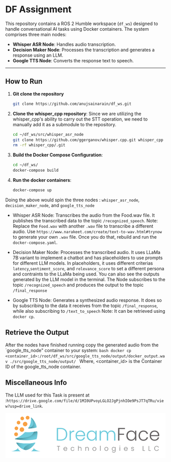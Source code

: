 # DF Assignment

This repository contains a ROS 2 Humble workspace (`df_ws`) designed to handle conversational AI tasks using Docker containers. The system comprises three main nodes:
- **Whisper ASR Node**: Handles audio transcription.
- **Decision Maker Node**: Processes the transcription and generates a response using an LLM.
- **Google TTS Node**: Converts the response text to speech.

---

## **How to Run**

1. **Git clone the repository**
    ```bash
    git clone https://github.com/anujsainarain/df_ws.git
    ```

2. **Clone the whisper_cpp repository**:
Since we are utilizing the whisper_cpp's ability to carry out the STT operation, we need to manually add it as a submodule to the repository.

    ```bash
    cd ~/df_ws/src/whisper_asr_node
    git clone https://github.com/ggerganov/whisper.cpp.git whisper_cpp
    rm -rf whisper_cpp/.git
    ```

3. **Build the Docker Compose Configuration**:
   ```bash
   cd ~/df_ws/
   docker-compose build
   ```
     
4. **Run the docker containers**:
   ```bash
   docker-compose up
   ```

Doing the above would spin the three nodes : `whisper_asr_node`, `decision_maker_node`, and `google_tts_node`

 - Whisper ASR Node: Transcribes the audio from the Food.wav file. It publishes the transcribed data to the topic `/recognized_speech`.
        Note: Replace the `Food.wav` with another `.wav` file to transcribe a different audio. Use `https://www.narakeet.com/create/text-to-wav.html#trynow` to generate your own `.wav` file. Once you do that, rebuild and run the `docker-compose.yaml`. 

 - Decision Maker Node: Processes the transcribed audio. It uses LLaMa 7B variant to implement a chatbot and has placeholders to use prompts for different LLM models. In placeholders, it uses different criterias `latency`,`sentiment_score`, and `relevance_score` to set a different persona and contraints to the LLaMa being used. You can also see the outputs generated by the LLM model in the terminal. The Node subscribes to the topic `/recognized_speech` and produces the output to the topic `/final_response`
 - Google TTS Node: Generates a synthesized audio response. It does so by subscribing to the data it receives from the topic `/final_response`, while also subscribing to `/text_to_speech`
        Note: It can be retrieved using `docker cp`.


## Retrieve the Output
After the nodes have finished running copy the generated audio from the `google_tts_node" container to your system:
    ```bash
    docker cp <container_id>:/root/df_ws/src/google_tts_node/output/docker_output.wav ./src/google_tts_node/output/
    ```
Where, <container_id> is the Container ID of the google_tts_node container.


## Miscellaneous Info 

The LLM used for this Task is present at :`https://drive.google.com/file/d/1MI0UPvoyLGLO2JgPjnhIOe9PsJT7qTRu/view?usp=drive_link`.

![DF Logo](DF_logo.png)
